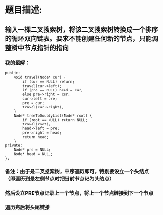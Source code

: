 # 題目描述:
## 输入一棵二叉搜索树，将该二叉搜索树转换成一个排序的循环双向链表。要求不能创建任何新的节点，只能调整树中节点指针的指向
### 我的題解：
```class Solution {
public:
    void travel(Node* cur) {
        if (cur == NULL) return;
        travel(cur->left);
        if (pre == NULL) head = cur; 
        else pre->right = cur;
        cur->left = pre;
        pre = cur;
        travel(cur->right);
    }
    Node* treeToDoublyList(Node* root) {
        if (root == NULL) return NULL;
        travel(root);
        head->left = pre;
        pre->right = head;
        return head;
    }
private:
    Node* pre = NULL;
    Node* head = NULL;
};
```
### **备注**：由于是二叉搜索树，中序遍历即可，特别要设立一个头结点（即遍历到最左侧节点时把当前节点记为头结点）
### 然后设立PRE节点记录上一个节点，将上一个节点链接到下一个节点
### 遍历完后将头尾链接
